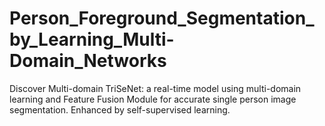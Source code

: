 # Person_Foreground_Segmentation_by_Learning_Multi-Domain_Networks
Discover Multi-domain TriSeNet: a real-time model using multi-domain learning and Feature Fusion Module for accurate single person image segmentation. Enhanced by self-supervised learning.
